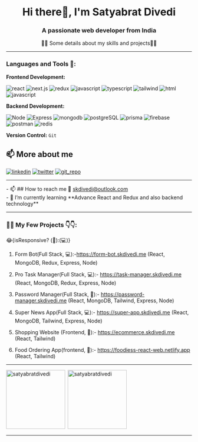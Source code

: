 <h1 align="center">Hi there👋, I'm Satyabrat Divedi</h1>
<h3 align="center">A passionate web developer from India</h3>
 <p align="center" >👨‍💻 Some details about my skills and projects👨‍💻</p>
 <hr/>
<h3 align="left">Languages and Tools 🔧:</h3>

**Frontend Development:**

![react](https://img.shields.io/badge/react-1DA1F2?style=for-the-badge&logo=react&logoColor=white)
![next.js](https://img.shields.io/badge/next.js-black?style=for-the-badge&logo=next.js&logoColor=white) 
![redux](https://img.shields.io/badge/redux-764abc?style=for-the-badge&logo=redux&logoColor=white)
![javascript](https://img.shields.io/badge/javascript-yellow?style=for-the-badge&logo=javascript&logoColor=white)
![typescript](https://img.shields.io/badge/typescript-blue?style=for-the-badge&logo=typescript&logoColor=white) 
![tailwind](https://img.shields.io/badge/tailwindcss-lightblue?style=for-the-badge&logo=tailwindcss&logoColor=white) 
![html](https://img.shields.io/badge/HTML-e34c26?style=for-the-badge&logo=html5&logoColor=white)
![javascript](https://img.shields.io/badge/CSS-264de4?style=for-the-badge&logo=css3&logoColor=white)

**Backend Development:** 

![Node](https://img.shields.io/badge/node.js-026e00?style=for-the-badge&logo=node.js&logoColor=white) 
![Express](https://img.shields.io/badge/express-white?style=for-the-badge&logo=express&logoColor=black) 
![mongodb](https://img.shields.io/badge/mongodb-00684A?style=for-the-badge&logo=mongodb&logoColor=white)
![postgreSQL](https://img.shields.io/badge/PostgreSQL-6598c3?style=for-the-badge&logo=postgreSQL&logoColor=white)
![prisma](https://img.shields.io/badge/prisma-1d2148?style=for-the-badge&logo=prisma&logoColor=white)
![firebase](https://img.shields.io/badge/firebase-yellow?style=for-the-badge&logo=firebase&logoColor=white)
![postman](https://img.shields.io/badge/postman-fc6b36?style=for-the-badge&logo=postman&logoColor=white)
![redis](https://img.shields.io/badge/redis-ff4438?style=for-the-badge&logo=redis&logoColor=white)

**Version Control:** `Git`

## 📫 More about me
[![linkedin](https://img.shields.io/badge/linkedin-0A66C2?style=for-the-badge&logo=linkedin&logoColor=white)](https://www.linkedin.com/in/satyabrat-divedi-a3555a183/)
[![twitter](https://img.shields.io/badge/twitter-1DA1F2?style=for-the-badge&logo=twitter&logoColor=white)](https://x.com/Satyabratd5605)
[![git_repo](https://img.shields.io/badge/git_repo-black?style=for-the-badge&logo=github&logoColor=white)](https://github.com/SatyabratDivedi?tab=repositories)


 <hr/>
- 📫 ## How to reach me  
📧 <a href="mailto:skdivedi@outlook.com">skdivedi@outlook.com</a> <br/>
- 🌱 I’m currently learning **Advance React and Redux and also backend technology**



 <hr></hr>

 <h3 align="left">👨‍💻 My Few Projects 👇👇:</h3> 
😂{isResponsive? (📱):(💻)}

1. Form Bot(Full Stack, 💻):-https://form-bot.skdivedi.me (React, MongoDB, Redux, Express, Node)

2. Pro Task Manager(Full Stack, 💻):- https://task-manager.skdivedi.me  (React, MongoDB, Redux, Express, Node)

3. Password Manager(Full Stack, 📱):- https://password-manager.skdivedi.me  (React, MongoDB, Tailwind, Express, Node)

4. Super News App(Full Stack, 💻):-  https://super-app.skdivedi.me (React, MongoDB, Tailwind, Express, Node)

5. Shopping Website (Frontend, 📱):- https://ecommerce.skdivedi.me  (React, Tailwind)

6. Food Ordering App(frontend, 📱):- https://foodiess-react-web.netlify.app (React, Tailwind)

<hr/>
      
      

<p><img height="160px" align="left" src="https://github-readme-stats.vercel.app/api/top-langs?username=satyabratdivedi&show_icons=true&locale=en&layout=compact" alt="satyabratdivedi" /></p>

<p>&nbsp;<img height="160px" src="https://github-readme-stats.vercel.app/api?username=satyabratdivedi&show_icons=true&locale=en" alt="satyabratdivedi" /></p>

  <hr></hr>
